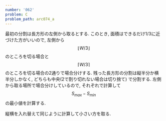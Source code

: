 ```yaml
---
number: '062'
problem: C
problem_path: arc074_a
---
```

最初の分割は長方形の左側から取るとする. このとき, 面積はできるだけ1/3に近づけた方がいいので, 左側から $$ \lfloor W/3 \rfloor $$ のところを切る場合と $$ \lceil W/3 \rceil $$ のところを切る場合の2通りで場合分けする. 残った長方形の分割は縦半分か横半分しかなく, どちらも中央(2で割り切れない場合は切り捨て) で分割する. 左側から取る場所で場合分けしているので, それぞれで計算して $$ S_{max} - S_{min} $$ の最小値を計算する.

縦横を入れ替えて同じように計算して小さい方を取る.
